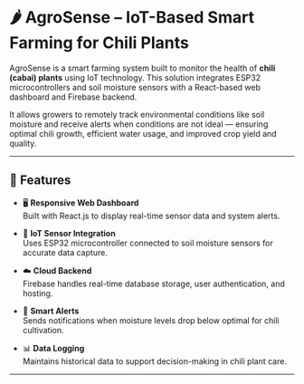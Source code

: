 # 🌶️ AgroSense – IoT-Based Smart Farming for Chili Plants

AgroSense is a smart farming system built to monitor the health of **chili (cabai) plants** using IoT technology. This solution integrates ESP32 microcontrollers and soil moisture sensors with a React-based web dashboard and Firebase backend.

It allows growers to remotely track environmental conditions like soil moisture and receive alerts when conditions are not ideal — ensuring optimal chili growth, efficient water usage, and improved crop yield and quality.

---

## 🔧 Features

- 🖥️ **Responsive Web Dashboard**  
  Built with React.js to display real-time sensor data and system alerts.

- 📡 **IoT Sensor Integration**  
  Uses ESP32 microcontroller connected to soil moisture sensors for accurate data capture.

- ☁️ **Cloud Backend**  
  Firebase handles real-time database storage, user authentication, and hosting.

- 🔔 **Smart Alerts**  
  Sends notifications when moisture levels drop below optimal for chili cultivation.

- 📊 **Data Logging**  
  Maintains historical data to support decision-making in chili plant care.

---
